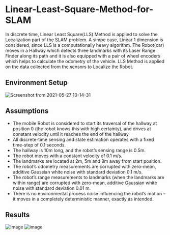 # Linear-Least-Square-Method-for-SLAM
In discrete time, Linear Least Square(LLS) Method is applied to solve the Localization part of the SLAM problem. A simpe case, Linear 1 dimension is considered, since LLS is a computationally heavy algorithm.
The Robot(car) moves in a Hallway which detects three landmarks with its Laser Range Finder along its path and it is also equipped with a pair of wheel encoders which helps to calculate the odometry of the vehicle.  LLS Method is applied on the data collected from the sensors to Localize the Robot. 

## Environment Setup

![Screenshot from 2021-05-27 10-14-31](https://user-images.githubusercontent.com/67613439/119812019-506d1580-bf05-11eb-8493-dff2aece0469.png)

## Assumptions

* The mobile Robot is considered to start its traversal of the hallway at position 0 (the robot knows this with high certainty), and drives at constant velocity until it reaches the end of the hallway 
* All discrete-time sensing and state estimation operates with a fixed time-step of 0.1 seconds.
* The hallway is 10m long, and the robot’s sensing range is 0.5m.
* The robot moves with a constant velocity of 0.1 m/s.
* The landmarks are located at 2m, 5m and 8m away from start position.
* The robot’s odometry measurements are corrupted with zero-mean, additive Gaussian white noise with standard deviation 0.1 m/s.
* The robot’s range measurements to landmarks (when the landmarks are within range) are corrupted with zero-mean, additive Gaussian white noise with standard deviation 0.01 m.
* There is no environmental process noise influencing the robot’s motion – it moves in a completely deterministic manner, exactly as intended.

## Results

![image](https://user-images.githubusercontent.com/67613439/125937114-80ec19a5-b7dc-49ac-b8d3-630d2eff7ebb.png)
![image](https://user-images.githubusercontent.com/67613439/125937140-f8ad734d-21df-446b-b2e8-145ff6c2c586.png)

